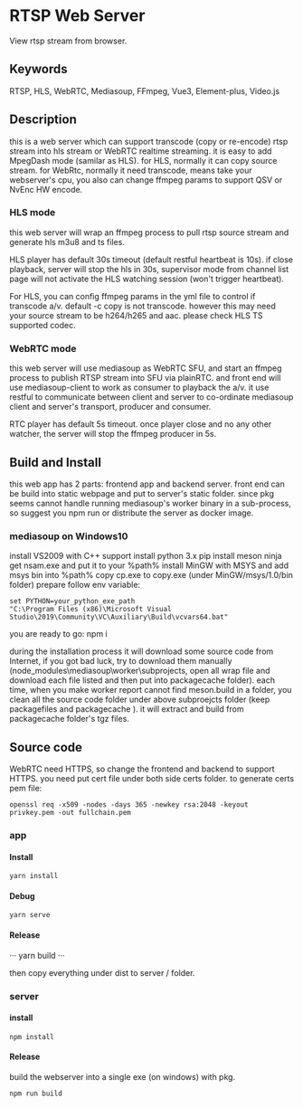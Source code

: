 # RTSP Web Server

View rtsp stream from browser. 

## Keywords

RTSP, HLS, WebRTC, Mediasoup, FFmpeg, Vue3, Element-plus, Video.js

## Description

this is a web server which can support transcode (copy or re-encode) rtsp stream into hls stream or WebRTC realtime streaming. it is easy to add MpegDash mode (samilar as HLS). for HLS, normally it can copy source stream. for WebRtc, normally it need transcode, means take your webserver's cpu, you also can change ffmpeg params to support QSV or NvEnc HW encode.

### HLS mode

this web server will wrap an ffmpeg process to pull rtsp source stream and generate hls m3u8 and ts files.

HLS player has default 30s timeout (default restful heartbeat is 10s). if close playback, server will stop the hls in 30s, supervisor mode from channel list page will not activate the HLS watching session (won't trigger heartbeat).

For HLS, you can config ffmpeg params in the yml file to control if transcode a/v. default -c copy is not transcode. however this may need your source stream to be h264/h265 and aac. please check HLS TS supported codec.

### WebRTC mode

this web server will use mediasoup as WebRTC SFU, and start an ffmpeg process to publish RTSP stream into SFU via plainRTC. and front end will use mediasoup-client to work as consumer to playback the a/v. it use restful to communicate between client and server to co-ordinate mediasoup client and server's transport, producer and consumer.

RTC player has default 5s timeout. once player close and no any other watcher, the server will stop the ffmpeg producer in 5s.

## Build and Install

this web app has 2 parts: frontend app and backend server. front end can be build into static webpage and put to server's static folder. since pkg seems cannot handle running mediasoup's worker binary in a sub-process, so suggest you npm run or distribute the server as docker image.

### mediasoup on Windows10

install VS2009 with C++ support
install python 3.x
pip install meson ninja
get nsam.exe and put it to your %path%
install MinGW with MSYS and add msys bin into %path%
copy cp.exe to copy.exe (under MinGW/msys/1.0/bin folder)
prepare follow env variable:

```
set PYTHON=your_python_exe_path
"C:\Program Files (x86)\Microsoft Visual Studio\2019\Community\VC\Auxiliary\Build\vcvars64.bat"
```

you are ready to go: npm i

during the installation process it will download some source code from Internet, if you got bad luck, try to download them manually (node_modules\mediasoup\worker\subprojects\, open all wrap file and download each file listed and then put into packagecache folder). each time, when you make worker report cannot find meson.build in a folder, you clean all the source code folder under above subproejcts folder (keep packagefiles and packagecache ). it will extract and build from packagecache folder's tgz files.


## Source code

WebRTC need HTTPS, so change the frontend and backend to support HTTPS. you need put cert file under both side certs folder. to generate certs pem file:

```
openssl req -x509 -nodes -days 365 -newkey rsa:2048 -keyout privkey.pem -out fullchain.pem
```

### app

#### Install

```
yarn install
```

#### Debug

```
yarn serve
```

#### Release

···
yarn build
···

then copy everything under dist to server / folder.

### server

#### install

```
npm install
```

#### Release 

build the webserver into a single exe (on windows) with pkg.

```
npm run build
```

